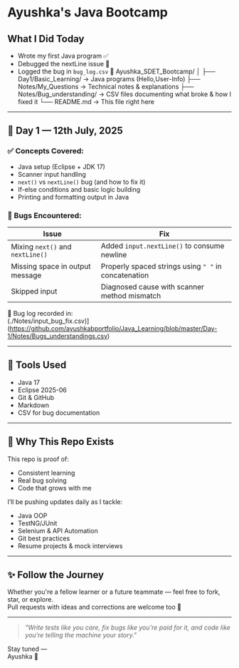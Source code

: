 # Ayushka's Java Bootcamp

## What I Did Today

- Wrote my first Java program ✅
- Debugged the nextLine issue 😤
- Logged the bug in `bug_log.csv` 📁
Ayushka_SDET_Bootcamp/
│
├── Day1/Basic_Learning/ → Java programs (Hello,User-Info)
├── Notes/My_Questions → Technical notes & explanations
├── Notes/Bug_understanding/ → CSV files documenting what broke & how I fixed it
└── README.md → This file right here

---

## 📅 Day 1 — 12th July, 2025

### ✅ Concepts Covered:
- Java setup (Eclipse + JDK 17)
- Scanner input handling
- `next()` vs `nextLine()` bug (and how to fix it)
- If-else conditions and basic logic building
- Printing and formatting output in Java

### 🐞 Bugs Encountered:
| Issue | Fix |
|-------|-----|
| Mixing `next()` and `nextLine()` | Added `input.nextLine()` to consume newline |
| Missing space in output message | Properly spaced strings using `" "` in concatenation |
| Skipped input | Diagnosed cause with scanner method mismatch |

📁 Bug log recorded in:  
(./Notes/input_bug_fix.csv)](https://github.com/ayushkabportfolio/Java_Learning/blob/master/Day-1/Notes/Bugs_understandings.csv)

---

## 🔧 Tools Used

- Java 17
- Eclipse 2025-06
- Git & GitHub
- Markdown
- CSV for bug documentation

---

## 🧠 Why This Repo Exists

This repo is proof of:
- Consistent learning
- Real bug solving
- Code that grows with me

I’ll be pushing updates daily as I tackle:
- Java OOP
- TestNG/JUnit
- Selenium & API Automation
- Git best practices
- Resume projects & mock interviews

---

## ✨ Follow the Journey

Whether you're a fellow learner or a future teammate — feel free to fork, star, or explore.  
Pull requests with ideas and corrections are welcome too 💌

---

> *"Write tests like you care, fix bugs like you're paid for it, and code like you're telling the machine your story."*

Stay tuned —  
Ayushka 🖤

